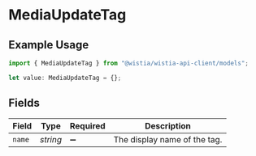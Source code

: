 # MediaUpdateTag

## Example Usage

```typescript
import { MediaUpdateTag } from "@wistia/wistia-api-client/models";

let value: MediaUpdateTag = {};
```

## Fields

| Field                        | Type                         | Required                     | Description                  |
| ---------------------------- | ---------------------------- | ---------------------------- | ---------------------------- |
| `name`                       | *string*                     | :heavy_minus_sign:           | The display name of the tag. |